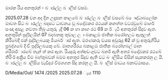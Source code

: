 මාරක රිය අනතුරක් - බ ාරැල්ල බ ාලිස් වසම.

2025.07.28 වන අද දින උදෑසන කාලබේ බ ාරැල්ල බ ාලිස් වසබේ බ ෞද්ධාබලෝක මාවත සිට බ ාරැල්ල බදසට ධාවනය වූ බදෝඹකර රථයක් කනත්ත වටරවුබේ මාර්ග සංඥා අසළ නවතා තිබූ යතුරු ැදි 06 ක හා කාග රථ 03 ක ර්ැටී අනතුරක් සිදුව ඇත. අනතුරින් පුද්ර්ලයින් 07 බදබනකු තුවාල ල ා බකාළඹ ජාතික බරෝහලට ඇතුලත් කිරීබේදී එක් පුද්ර්ලබයකු මියබර්ාස් ඇත. මරණකරු වයස අවුරුදු 62 ක් වූ අතුරුගිරිය ප්‍රබද්ශබේ දිංචි පුද්ර්ලබයකු බේ. මෘතශරීරය බකාළඹ ජාතික බරෝහබල් මෘත ශරීරාර්ාරබේ තැන් ත් කර ඇත. රියදුරු අත්අඩංගුවට බර්න ඇති අතර බදෝඹකර රථබේ තිරිංර් අක්‍රීය වීම බහ්තුබවන් බමම අනතුර සිදුව ඇති වට බ ාලිසිය විසින් සැකකරනු ල යි. බ ාරැල්ල බ ාලිසිය වැඩිදුර විමශගන සිදු කරනු ල යි. බ ාලිස් මාධය බකාට්ඨාසය.

D/Media/Out/ 1474 /2025 2025.07.28 ැය 1110